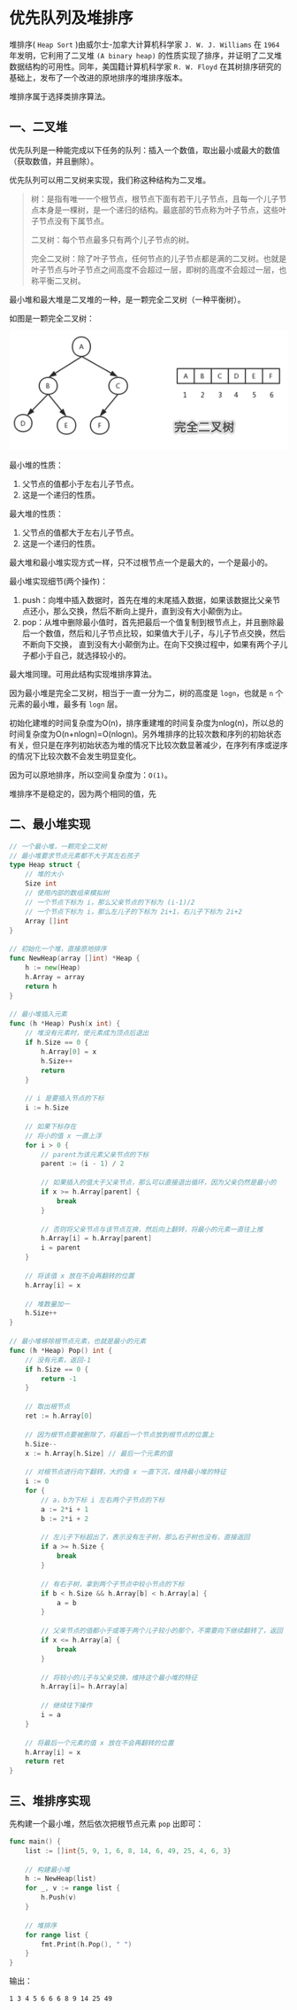 # 优先队列及堆排序

堆排序( `Heap Sort` )由威尔士-加拿大计算机科学家 `J. W. J. Williams` 在 `1964` 年发明，它利用了二叉堆 `(A binary heap)` 的性质实现了排序，并证明了二叉堆数据结构的可用性。同年，美国籍计算机科学家 `R. W. Floyd` 在其树排序研究的基础上，发布了一个改进的原地排序的堆排序版本。

堆排序属于选择类排序算法。

## 一、二叉堆

优先队列是一种能完成以下任务的队列：插入一个数值，取出最小或最大的数值（获取数值，并且删除）。

优先队列可以用二叉树来实现，我们称这种结构为二叉堆。

>树：是指有唯一一个根节点，根节点下面有若干儿子节点，且每一个儿子节点本身是一棵树，是一个递归的结构。最底部的节点称为叶子节点，这些叶子节点没有下属节点。
>
>二叉树：每个节点最多只有两个儿子节点的树。
>
>完全二叉树：除了叶子节点，任何节点的儿子节点都是满的二叉树。也就是叶子节点与叶子节点之间高度不会超过一层，即树的高度不会超过一层，也称平衡二叉树。


最小堆和最大堆是二叉堆的一种，是一颗完全二叉树（一种平衡树）。

如图是一颗完全二叉树：

![](../../picture/complete_tree.png)


最小堆的性质：

1. 父节点的值都小于左右儿子节点。
2. 这是一个递归的性质。

最大堆的性质：

1. 父节点的值都大于左右儿子节点。
2. 这是一个递归的性质。

最大堆和最小堆实现方式一样，只不过根节点一个是最大的，一个是最小的。

最小堆实现细节(两个操作)：

1. push：向堆中插入数据时，首先在堆的末尾插入数据，如果该数据比父亲节点还小，那么交换，然后不断向上提升，直到没有大小颠倒为止。
2. pop：从堆中删除最小值时，首先把最后一个值复制到根节点上，并且删除最后一个数值，然后和儿子节点比较，如果值大于儿子，与儿子节点交换，然后不断向下交换， 直到没有大小颠倒为止。在向下交换过程中，如果有两个子儿子都小于自己，就选择较小的。

最大堆同理。可用此结构实现堆排序算法。

因为最小堆是完全二叉树，相当于一直一分为二，树的高度是 `logn`，也就是 `n` 个元素的最小堆，最多有 `logn` 层。

初始化建堆的时间复杂度为O(n)，排序重建堆的时间复杂度为nlog(n)，所以总的时间复杂度为O(n+nlogn)=O(nlogn)。另外堆排序的比较次数和序列的初始状态有关，但只是在序列初始状态为堆的情况下比较次数显著减少，在序列有序或逆序的情况下比较次数不会发生明显变化。

因为可以原地排序，所以空间复杂度为：`O(1)`。

堆排序不是稳定的，因为两个相同的值，先


## 二、最小堆实现

```go
// 一个最小堆，一颗完全二叉树
// 最小堆要求节点元素都不大于其左右孩子
type Heap struct {
	// 堆的大小
	Size int
	// 使用内部的数组来模拟树
	// 一个节点下标为 i，那么父亲节点的下标为 (i-1)/2
	// 一个节点下标为 i，那么左儿子的下标为 2i+1，右儿子下标为 2i+2
	Array []int
}

// 初始化一个堆，直接原地排序
func NewHeap(array []int) *Heap {
	h := new(Heap)
	h.Array = array
	return h
}

// 最小堆插入元素
func (h *Heap) Push(x int) {
	// 堆没有元素时，使元素成为顶点后退出
	if h.Size == 0 {
		h.Array[0] = x
		h.Size++
		return
	}

	// i 是要插入节点的下标
	i := h.Size

	// 如果下标存在
	// 将小的值 x 一直上浮
	for i > 0 {
		// parent为该元素父亲节点的下标
		parent := (i - 1) / 2

		// 如果插入的值大于父亲节点，那么可以直接退出循环，因为父亲仍然是最小的
		if x >= h.Array[parent] {
			break
		}

		// 否则将父亲节点与该节点互换，然后向上翻转，将最小的元素一直往上推
		h.Array[i] = h.Array[parent]
		i = parent
	}

	// 将该值 x 放在不会再翻转的位置
	h.Array[i] = x

	// 堆数量加一
	h.Size++
}

// 最小堆移除根节点元素，也就是最小的元素
func (h *Heap) Pop() int {
	// 没有元素，返回-1
	if h.Size == 0 {
		return -1
	}

	// 取出根节点
	ret := h.Array[0]

	// 因为根节点要被删除了，将最后一个节点放到根节点的位置上
	h.Size--
	x := h.Array[h.Size] // 最后一个元素的值

	// 对根节点进行向下翻转，大的值 x 一直下沉，维持最小堆的特征
	i := 0
	for {
		// a，b为下标 i 左右两个子节点的下标
		a := 2*i + 1
		b := 2*i + 2

		// 左儿子下标超出了，表示没有左子树，那么右子树也没有，直接返回
		if a >= h.Size {
			break
		}

		// 有右子树，拿到两个子节点中较小节点的下标
		if b < h.Size && h.Array[b] < h.Array[a] {
			a = b
		}

		// 父亲节点的值都小于或等于两个儿子较小的那个，不需要向下继续翻转了，返回
		if x <= h.Array[a] {
			break
		}

		// 将较小的儿子与父亲交换，维持这个最小堆的特征
		h.Array[i]= h.Array[a]

		// 继续往下操作
		i = a
	}

	// 将最后一个元素的值 x 放在不会再翻转的位置
	h.Array[i] = x
	return ret
}
```


## 三、堆排序实现

先构建一个最小堆，然后依次把根节点元素 `pop` 出即可：

```go
func main() {
	list := []int{5, 9, 1, 6, 8, 14, 6, 49, 25, 4, 6, 3}

	// 构建最小堆
	h := NewHeap(list)
	for _, v := range list {
		h.Push(v)
	}

	// 堆排序
	for range list {
		fmt.Print(h.Pop(), " ")
	}
}
```

输出：

```
1 3 4 5 6 6 6 8 9 14 25 49 
```